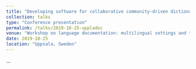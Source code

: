 ```yaml
---
title: "Developing software for collaborative community-driven dictionaries of under-documented languages: an example with a large-volume Tai Phake dictionary"
collection: talks
type: "Conference presentation"
permalink: /talks/2019-10-25-uppladoc
venue: "Workshop on language documentation: multilingual settings and technological advances, Uppsala Universitet"
date: 2019-10-25
location: "Uppsala, Sweden"
---
```


...
